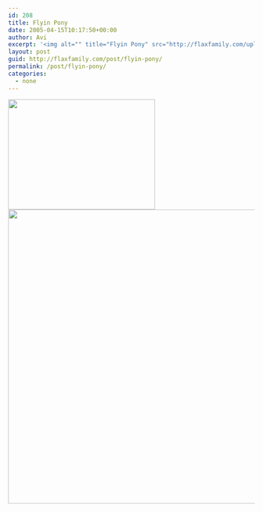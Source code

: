 ```yaml
---
id: 208
title: Flyin Pony
date: 2005-04-15T10:17:50+00:00
author: Avi
excerpt: '<img alt="" title="Flyin Pony" src="http://flaxfamily.com/uploads/Flyin Pony-thumbnail.jpg" width="300" height="225" />'
layout: post
guid: http://flaxfamily.com/post/flyin-pony/
permalink: /post/flyin-pony/
categories:
  - none
---
```

<img alt="" title="Flyin Pony" src="http://flaxfamily.com/uploads/Flyin Pony-thumbnail.jpg" width="300" height="225" />
  
<!--more-->


  
<img alt="" title="Flyin Pony" src="http://flaxfamily.com/uploads/Flyin Pony.jpg" width="800" height="600" />